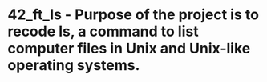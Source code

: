 # 42_ft_ls - Purpose of the project is to recode ls, a command to list computer files in Unix and Unix-like operating systems.


